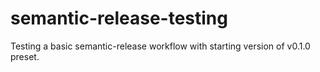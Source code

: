 # semantic-release-testing

Testing a basic semantic-release workflow with starting version of v0.1.0 preset.
